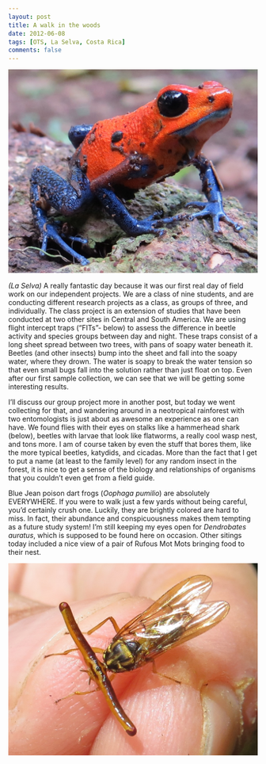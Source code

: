 ```yaml
---
layout: post
title: A walk in the woods
date: 2012-06-08
tags: [OTS, La Selva, Costa Rica]
comments: false
---
```


![oophaga blue jeans](/images/img_0222-oophaga-bluejeans.jpg)

*(La Selva)* A really fantastic day because it was our first real day of field work on our independent projects. We are a class of nine students, and are conducting different research projects as a class, as groups of three, and individually. The class project is an extension of studies that have been conducted at two other sites in Central and South America. We are using flight intercept traps (“FITs”- below) to assess the difference in beetle activity and species groups between day and night. These traps consist of a long sheet spread between two trees, with pans of soapy water beneath it. Beetles (and other insects) bump into the sheet and fall into the soapy water, where they drown. The water is soapy to break the water tension so that even small bugs fall into the solution rather than just float on top. Even after our first sample collection, we can see that we will be getting some interesting results.

I’ll discuss our group project more in another post, but today we went collecting for that, and wandering around in a neotropical rainforest with two entomologists is just about as awesome an experience as one can have. We found flies with their eyes on stalks like a hammerhead shark (below), beetles with larvae that look like flatworms, a really cool wasp nest, and tons more. I am of course taken by even the stuff that bores them, like the more typical beetles, katydids, and cicadas. More than the fact that I get to put a name (at least to the family level) for any random insect in the forest, it is nice to get a sense of the biology and relationships of organisms that you couldn’t even get from a field guide.

Blue Jean poison dart frogs (*Oophaga pumilio*) are absolutely EVERYWHERE. If you were to walk just a few yards without being careful, you’d certainly crush one. Luckily, they are brightly colored are hard to miss. In fact, their abundance and conspicuousness makes them tempting as a future study system! I’m still keeping my eyes open for *Dendrobates auratus*, which is supposed to be found here on occasion. Other sitings today included a nice view of a pair of Rufous Mot Mots bringing food to their nest.


![hammerhead fly](/images/img_0285-crop-hammerhead-fly.jpg)
